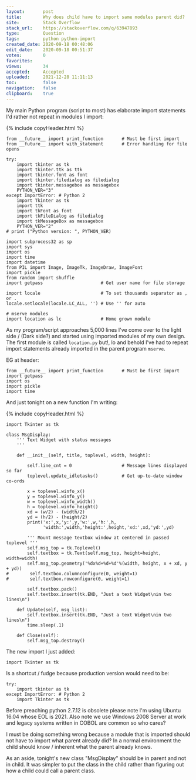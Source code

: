 ```yaml
---
layout:       post
title:        Why does child have to import same modules parent did?
site:         Stack Overflow
stack_url:    https://stackoverflow.com/q/63947893
type:         Question
tags:         python python-import
created_date: 2020-09-18 00:48:06
edit_date:    2020-09-18 00:51:37
votes:        0
favorites:    
views:        34
accepted:     Accepted
uploaded:     2021-12-28 11:11:13
toc:          false
navigation:   false
clipboard:    true
---
```


My main Python program (script to most) has elaborate import statements I'd rather not repeat in modules I import:

{% include copyHeader.html %}
``` 
from __future__ import print_function       # Must be first import
from __future__ import with_statement       # Error handling for file opens

try:
    import tkinter as tk
    import tkinter.ttk as ttk
    import tkinter.font as font
    import tkinter.filedialog as filedialog
    import tkinter.messagebox as messagebox
    PYTHON_VER="3"
except ImportError: # Python 2
    import Tkinter as tk
    import ttk
    import tkFont as font
    import tkFileDialog as filedialog
    import tkMessageBox as messagebox
    PYTHON_VER="2"
# print ("Python version: ", PYTHON_VER)

import subprocess32 as sp
import sys
import os
import time
import datetime
from PIL import Image, ImageTk, ImageDraw, ImageFont
import pickle
from random import shuffle
import getpass                      # Get user name for file storage

import locale                       # To set thousands separator as , or .
locale.setlocale(locale.LC_ALL, '') # Use '' for auto

# mserve modules
import location as lc               # Home grown module
```

As my program/script approaches 5,000 lines I've come over to the light side / (Dark side?) and started using imported modules of my own design. The first module is called `location.py` but!, lo and behold I've had to repeat import statements already imported in the parent program `mserve`.

EG at header:

``` 
from __future__ import print_function       # Must be first import
import getpass
import os
import pickle
import time
```

And just tonight on a new function I'm writing:

{% include copyHeader.html %}
``` 
import Tkinter as tk

class MsgDisplay:
    ''' Text Widget with status messages
    '''

    def __init__(self, title, toplevel, width, height):

        self.line_cnt = 0                   # Message lines displayed so far
        toplevel.update_idletasks()         # Get up-to-date window co-ords

        x = toplevel.winfo_x()
        y = toplevel.winfo_y()
        w = toplevel.winfo_width()
        h = toplevel.winfo_height()
        xd = (w/2) - (width/2)
        yd = (h/2) - (height/2)
        print('x:',x,'y:',y,'w:',w,'h:',h,
              'width:',width,'height:',height,'xd:',xd,'yd:',yd)
        
        ''' Mount message textbox window at centered in passed toplevel '''
        self.msg_top = tk.Toplevel()
        self.textbox = tk.Text(self.msg_top, height=height, width=width)
        self.msg_top.geometry('%dx%d+%d+%d'%(width, height, x + xd, y + yd))
#        self.textbox.columnconfigure(0, weight=1)
#        self.textbox.rowconfigure(0, weight=1)
        
        self.textbox.pack()
        self.textbox.insert(tk.END, "Just a text Widget\nin two lines\n")

    def Update(self, msg_list):
        self.textbox.insert(tk.END, "Just a text Widget\nin two lines\n")
        time.sleep(.1)
        
    def Close(self):
        self.msg_top.destroy()
```

The new import I just added:

``` 
import Tkinter as tk
```

Is a shortcut / fudge because production version would need to be:

``` 
try:
    import tkinter as tk
except ImportError: # Python 2
    import Tkinter as tk
```

Before preaching python 2.7.12 is obsolete please note I'm using Ubuntu 16.04 whose EOL is 2021. Also note we use Windows 2008 Server at work and legacy systems written in COBOL are common so who cares?

I must be doing something wrong because a module that is imported should not have to import what parent already did? In a normal environment the child should know / inherent what the parent already knows.

As an aside, tonight's new class "MsgDisplay" should be in parent and not in child. It was simpler to put the class in the child rather than figuring out how a child could call a parent class.
